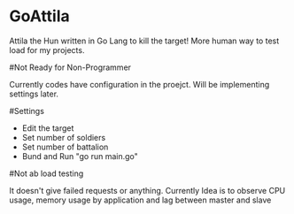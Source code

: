 # GoAttila
Attila the Hun written in Go Lang to kill the target! More human way to test load for my projects. 

#Not Ready for Non-Programmer

Currently codes have configuration in the proejct. Will be implementing settings later. 

#Settings

* Edit the target
* Set number of soldiers
* Set number of battalion
* Bund and Run "go run main.go"

#Not ab load testing

It doesn't give failed requests or anything. Currently Idea is to observe CPU usage, memory usage by application and lag between master and slave
